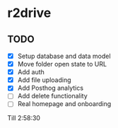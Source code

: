 # r2drive

## TODO

- [x] Setup database and data model
- [x] Move folder open state to URL
- [x] Add auth
- [x] Add file uploading
- [x] Add Posthog analytics
- [ ] Add delete functionality
- [ ] Real homepage and onboarding

Till 2:58:30
